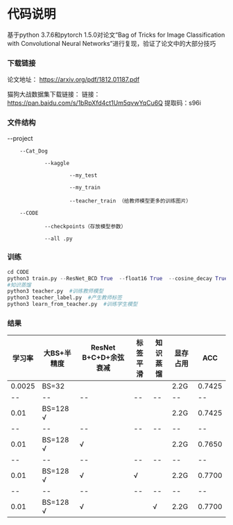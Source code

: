 # 代码说明

基于python 3.7.6和pytorch 1.5.0对论文“Bag of Tricks for Image Classification with Convolutional Neural Networks”进行复现，验证了论文中的大部分技巧

### 下载链接
论文地址：
https://arxiv.org/pdf/1812.01187.pdf

猫狗大战数据集下载链接：
链接：https://pan.baidu.com/s/1bRpXfd4ct1Um5qvwYqCu6Q
提取码：s96i

### 文件结构

--project

        --Cat_Dog

                --kaggle

                        --my_test

                        --my_train

                        --teacher_train （给教师模型更多的训练图片）

        --CODE

                --checkpoints（存放模型参数）

                --all .py


### 训练
```python
cd CODE
python3 train.py --ResNet_BCD True  --float16 True  --cosine_decay True  --batch_size 128  --smoothing_label True
#知识蒸馏
python3 teacher.py  #训练教师模型
python3 teacher_label.py  #产生教师标签
python3 learn_from_teacher.py  #训练学生模型
```

### 结果
| 学习率 | 大BS+半精度 | ResNet B+C+D+余弦衰减 | 标签平滑 | 知识蒸馏 | 显存占用 | ACC |
|--|--|--|--|--|--|--|
| 0.0025 | BS=32 |  |  |  | 2.2G | 0.7425 |
|--|--|--|--|--|--|--|
| 0.01 | BS=128 √ |  |  |  | 2.2G | 0.7425 |
|--|--|--|--|--|--|--|
| 0.01 | BS=128 √ | √ |  |  | 2.2G | 0.7650 |
|--|--|--|--|--|--|--|
| 0.01 | BS=128 √ | √ | √ |  | 2.2G | 0.7700 |
|--|--|--|--|--|--|--|
| 0.01 | BS=128 √ | √ |  | √ | 2.2G | 0.7700 |


